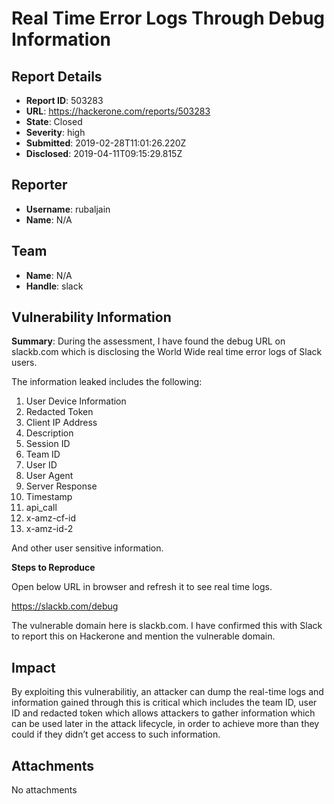 # Real Time Error Logs Through Debug Information

## Report Details
- **Report ID**: 503283
- **URL**: https://hackerone.com/reports/503283
- **State**: Closed
- **Severity**: high
- **Submitted**: 2019-02-28T11:01:26.220Z
- **Disclosed**: 2019-04-11T09:15:29.815Z

## Reporter
- **Username**: rubaljain
- **Name**: N/A

## Team
- **Name**: N/A
- **Handle**: slack

## Vulnerability Information
**Summary**: During the assessment, I have found the debug URL on slackb.com which is disclosing the World Wide real time error logs of Slack users.

The information leaked includes the following:
1. User Device Information
2. Redacted Token
3. Client IP Address
4. Description
5. Session ID
6. Team ID
7. User ID
8. User Agent
9. Server Response
10. Timestamp
11. api_call
12. x-amz-cf-id
13. x-amz-id-2

And other user sensitive information.

**Steps to Reproduce**

Open below URL in browser and refresh it to see real time logs.

https://slackb.com/debug

The vulnerable domain here is slackb.com. I have confirmed this with Slack to report this on Hackerone and mention the vulnerable domain.

## Impact

By exploiting this vulnerabiliti​y, an attacker can dump the real-time logs and information gained through this is critical which includes the team ID, user ID and redacted token which allows attackers to gather information which can be used later in the attack lifecycle, in order to achieve more than they could if they didn’t get access to such information.

## Attachments
No attachments
